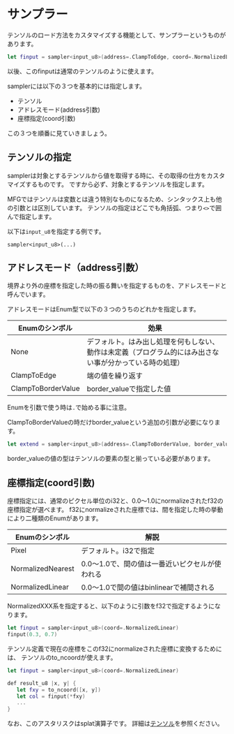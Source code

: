 # サンプラー

テンソルのロード方法をカスタマイズする機能として、サンプラーというものがあります。

```swift
let finput = sampler<input_u8>(address=.ClampToEdge, coord=.NormalizedLinear)
```

以後、このfinputは通常のテンソルのように使えます。

samplerには以下の３つを基本的には指定します。

- テンソル
- アドレスモード(address引数)
- 座標指定(coord引数)

この３つを順番に見ていきましょう。

## テンソルの指定

samplerは対象とするテンソルから値を取得する時に、その取得の仕方をカスタマイズするものです。
ですから必ず、対象とするテンソルを指定します。

MFGではテンソルは変数とは違う特別なものになるため、シンタックス上も他の引数とは区別しています。
テンソルの指定はどこでも角括弧、つまり`<>`で囲んで指定します。

以下は`input_u8`を指定する例です。

```
sampler<input_u8>(...)
```

## アドレスモード（address引数）

境界より外の座標を指定した時の振る舞いを指定するものを、アドレスモードと呼んでいます。

アドレスモードはEnum型で以下の３つのうちのどれかを指定します。

| Enumのシンボル | 効果 |
| ---- | ---- |
| None | デフォルト。はみ出し処理を何もしない、動作は未定義（プログラム的にはみ出さない事が分かっている時の処理） |
| ClampToEdge | 端の値を繰り返す |
| ClampToBorderValue | border_valueで指定した値 |

Enumを引数で使う時は`.`で始める事に注意。

ClampToBorderValueの時だけborder_valueという追加の引数が必要になります。

```swift
let extend = sampler<input_u8>(address=.ClampToBorderValue, border_value=u8[0, 0, 0, 0])
```

border_valueの値の型はテンソルの要素の型と揃っている必要があります。

## 座標指定(coord引数)

座標指定には、通常のピクセル単位のi32と、0.0〜1.0にnormalizeされたf32の座標指定が選べます。
f32にnormalizeされた座標では、間を指定した時の挙動により二種類のEnumがあります。

| Enumのシンボル | 解説 |
| ---- | ---- |
| Pixel |  デフォルト。i32で指定 |
| NormalizedNearest | 0.0〜1.0で、間の値は一番近いピクセルが使われる |
| NormalizedLinear | 0.0〜1.0で間の値はbinlinearで補間される |

NormalizedXXX系を指定すると、以下のように引数をf32で指定するようになります。

```swift
let finput = sampler<input_u8>(coord=.NormalizedLinear)
finput(0.3, 0.7)
```

テンソル定義で現在の座標をこのf32にnormalizeされた座標に変換するためには、
テンソルのto_ncoordが使えます。

```swift
let finput = sampler<input_u8>(coord=.NormalizedLinear)

def result_u8 |x, y| {
   let fxy = to_ncoord([x, y])
   let col = finput(*fxy)
   ...
}
```

なお、このアスタリスクはsplat演算子です。
詳細は[テンソル](Tensor.md)を参照ください。